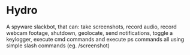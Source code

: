 # Hydro
A spyware slackbot, that can: take screenshots, record audio, record webcam footage, shutdown, geolocate, send notifications, toggle a keylogger, execute cmd commands and execute ps commands all using simple slash commands (eg. /screenshot)
